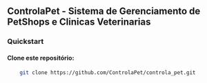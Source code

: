ControlaPet - Sistema de Gerenciamento de PetShops e Clinicas Veterinarias
--------------------------------------------------------------------------

### Quickstart

#### Clone este repositório:

```sh
    git clone https://github.com/ControlaPet/controla_pet.git
```
